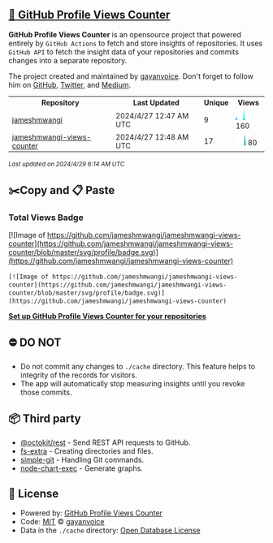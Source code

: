 ## [🚀 GitHub Profile Views Counter](https://github.com/gayanvoice/github-profile-views-counter)
**GitHub Profile Views Counter** is an opensource project that powered entirely by  `GitHub Actions` to fetch and store insights of repositories.
It uses `GitHub API` to fetch the insight data of your repositories and commits changes into a separate repository.

The project created and maintained by [gayanvoice](https://github.com/gayanvoice). Don't forget to follow him on [GitHub](https://github.com/gayanvoice), [Twitter](https://twitter.com/gayanvoice), and [Medium](https://gayanvoice.medium.com/).

<table>
	<tr>
		<th>
			Repository
		</th>
		<th>
			Last Updated
		</th>
		<th>
			Unique
		</th>
		<th>
			Views
		</th>
	</tr>
	<tr>
		<td>
			<a href="https://github.com/jameshmwangi/jameshmwangi-views-counter/tree/master/readme/418817437/year.md">
				jameshmwangi
			</a>
		</td>
		<td>
			2024/4/27 12:47 AM UTC
		</td>
		<td>
			9
		</td>
		<td>
			<img alt="Response time graph" src="https://github.com/jameshmwangi/jameshmwangi-views-counter/raw/master/graph/418817437/small/year.png" height="20"> 160
		</td>
	</tr>
	<tr>
		<td>
			<a href="https://github.com/jameshmwangi/jameshmwangi-views-counter/tree/master/readme/418835839/year.md">
				jameshmwangi-views-counter
			</a>
		</td>
		<td>
			2024/4/27 12:48 AM UTC
		</td>
		<td>
			17
		</td>
		<td>
			<img alt="Response time graph" src="https://github.com/jameshmwangi/jameshmwangi-views-counter/raw/master/graph/418835839/small/year.png" height="20"> 80
		</td>
	</tr>
</table>

<small><i>Last updated on 2024/4/29 6:14 AM UTC</i></small>

## ✂️Copy and 📋 Paste
### Total Views Badge
[![Image of https://github.com/jameshmwangi/jameshmwangi-views-counter](https://github.com/jameshmwangi/jameshmwangi-views-counter/blob/master/svg/profile/badge.svg)](https://github.com/jameshmwangi/jameshmwangi-views-counter)

```readme
[![Image of https://github.com/jameshmwangi/jameshmwangi-views-counter](https://github.com/jameshmwangi/jameshmwangi-views-counter/blob/master/svg/profile/badge.svg)](https://github.com/jameshmwangi/jameshmwangi-views-counter)
```
[**Set up GitHub Profile Views Counter for your repositories**](https://github.com/gayanvoice/github-profile-views-counter)
## ⛔ DO NOT
- Do not commit any changes to `./cache` directory. This feature helps to integrity of the records for visitors.
- The app will automatically stop measuring insights until you revoke those commits.
## 📦 Third party

- [@octokit/rest](https://www.npmjs.com/package/@octokit/rest) - Send REST API requests to GitHub.
- [fs-extra](https://www.npmjs.com/package/fs-extra) - Creating directories and files.
- [simple-git](https://www.npmjs.com/package/simple-git) - Handling Git commands.
- [node-chart-exec](https://www.npmjs.com/package/node-chart-exec) - Generate graphs.
## 📄 License
- Powered by: [GitHub Profile Views Counter](https://github.com/gayanvoice/github-profile-views-counter)
- Code: [MIT](./LICENSE) © [gayanvoice](https://github.com/gayanvoice)
- Data in the `./cache` directory: [Open Database License](https://opendatacommons.org/licenses/odbl/1-0/)